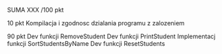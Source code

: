 SUMA  XXX /100 pkt

10 pkt
Kompilacja i zgodnosc dzialania programu z zalozeniem


90 pkt
Dev funkcji RemoveStudent
Dev funkcji PrintStudent
Implementacj funkcji SortStudentsByName
Dev funkcji ResetStudents